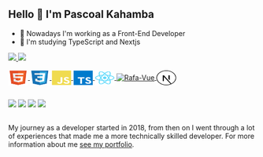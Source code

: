 ## Hello 👋 I'm Pascoal Kahamba

- 🔭 Nowadays I'm working as a Front-End Developer
- 🌱 I'm studying TypeScript and Nextjs
 
 <div  >
  <a href="https://github.com/pascoalkahamba">
  <img height="165em" src="https://github-readme-stats.vercel.app/api?username=pascoalkahamba&show_icons=true&theme=dracula&include_all_commits=true&count_private=true"/>
  <img height="165em" src="https://github-readme-stats.vercel.app/api/top-langs/?username=pascoalkahamba&layout=compact&langs_count=7&theme=dracula"/>
</div>

<div style="display: inline_block"><br>
  <img align="center" alt="{Pascoal-HTML" height="30" width="40" src="https://raw.githubusercontent.com/devicons/devicon/master/icons/html5/html5-original.svg">
  <img align="center" alt="Rafa-CSS" height="30" width="40" src="https://raw.githubusercontent.com/devicons/devicon/master/icons/css3/css3-original.svg">
   <img align="center" alt="pascoal-ts" height="30" width="40" src="https://raw.githubusercontent.com/devicons/devicon/master/icons/javascript/javascript-plain.svg">
    <img align="center" alt="Rafa-Ts" height="30" width="40" src="https://raw.githubusercontent.com/devicons/devicon/master/icons/typescript/typescript-plain.svg">
  <img align="center" alt="Rafa-React" height="30" width="40"
   src="https://raw.githubusercontent.com/devicons/devicon/master/icons/react/react-original.svg">
   <img align="center" alt="Rafa-Vue" height="30" width="40"
   <img src="https://cdn.jsdelivr.net/gh/devicons/devicon/icons/vuejs/vuejs-original.svg" /> 
  <img align="center" alt="Francisco-NextJS" height="30" width="40" src="https://github.com/devicons/devicon/blob/master/icons/nextjs/nextjs-line.svg">
       
</div>

##
<div>
  <a href="https://www.instagram.com/pascoalkahamba/" target="_blank"><img src="https://img.shields.io/badge/-Instagram-%23E4405F?style=for-the-badge&logo=instagram&logoColor=white" target="_blank"></a>
 <a href="https://web.facebook.com/PascoalKahamba?refid=7" target="_blank"><img src="https://img.shields.io/badge/Facebook-1877F2?style=for-the-badge&logo=facebook&logoColor=white" target="_blank"></a>
  <a href = "mailto:pascoalkahamba25@gmail.com"><img src="https://img.shields.io/badge/-Gmail-%23333?style=for-the-badge&logo=gmail&logoColor=white" target="_blank"></a>
  <a href="https://www.linkedin.com/in/pascoal-kahamba-7b43bb233?lipi=urn%3Ali%3Apage%3Ad_flagship3_profile_view_base_contact_details%3B2U673EpuQYmbnG4L%2FEX%2F1w%3D%3D" target="_blank"><img src="https://img.shields.io/badge/-LinkedIn-%230077B5?style=for-the-badge&logo=linkedin&logoColor=white" target="_blank"></a> 
</div> 

##
<p>My journey as a developer started in 2018, from then on I went through a lot of experiences that made me a more technically skilled developer. For more information about me <a href="https://pascoalkahamba.vercel.app/" target="_blank">see my portfolio</a>.</p>

 
